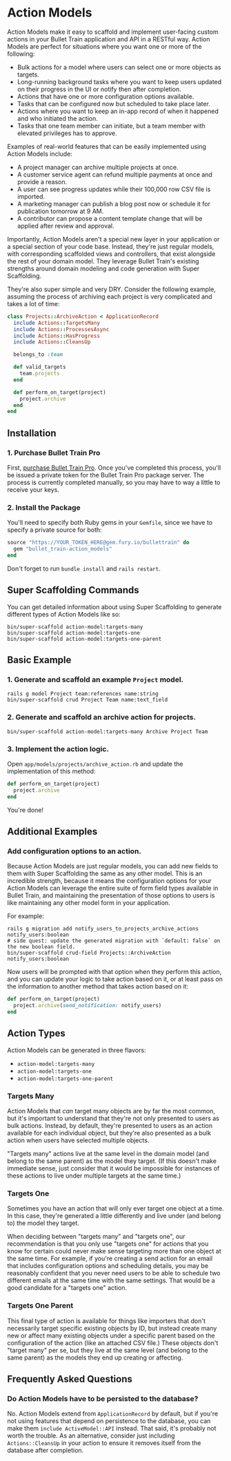 # Action Models

Action Models make it easy to scaffold and implement user-facing custom actions in your Bullet Train application and API in a RESTful way. Action Models are perfect for situations where you want one or more of the following:

 - Bulk actions for a model where users can select one or more objects as targets.
 - Long-running background tasks where you want to keep users updated on their progress in the UI or notify then after completion.
 - Actions that have one or more configuration options available.
 - Tasks that can be configured now but scheduled to take place later.
 - Actions where you want to keep an in-app record of when it happened and who initiated the action.
 - Tasks that one team member can initiate, but a team member with elevated privileges has to approve.

Examples of real-world features that can be easily implemented using Action Models include:

 - A project manager can archive multiple projects at once.
 - A customer service agent can refund multiple payments at once and provide a reason.
 - A user can see progress updates while their 100,000 row CSV file is imported.
 - A marketing manager can publish a blog post now or schedule it for publication tomorrow at 9 AM.
 - A contributor can propose a content template change that will be applied after review and approval.

Importantly, Action Models aren't a special new layer in your application or a special section of your code base. Instead, they're just regular models, with corresponding scaffolded views and controllers, that exist alongside the rest of your domain model. They leverage Bullet Train's existing strengths around domain modeling and code generation with Super Scaffolding.

They're also super simple and very DRY. Consider the following example, assuming the process of archiving each project is very complicated and takes a lot of time:

```ruby
class Projects::ArchiveAction < ApplicationRecord
  include Actions::TargetsMany
  include Actions::ProcessesAsync
  include Actions::HasProgress
  include Actions::CleansUp

  belongs_to :team

  def valid_targets
    team.projects
  end

  def perform_on_target(project)
    project.archive
  end
end
```

## Installation

### 1. Purchase Bullet Train Pro

First, [purchase Bullet Train Pro](#). Once you've completed this process, you'll be issued a private token for the Bullet Train Pro package server. The process is currently completed manually, so you may have to way a little to receive your keys.

### 2. Install the Package

You'll need to specify both Ruby gems in your `Gemfile`, since we have to specify a private source for both:

```ruby
source "https://YOUR_TOKEN_HERE@gem.fury.io/bullettrain" do
  gem "bullet_train-action_models"
end
```

Don't forget to run `bundle install` and `rails restart`. 

## Super Scaffolding Commands

You can get detailed information about using Super Scaffolding to generate different types of Action Models like so:

```
bin/super-scaffold action-model:targets-many
bin/super-scaffold action-model:targets-one
bin/super-scaffold action-model:targets-one-parent
```

## Basic Example

### 1. Generate and scaffold an example `Project` model.

```
rails g model Project team:references name:string
bin/super-scaffold crud Project Team name:text_field
```

### 2. Generate and scaffold an archive action for projects.

```
bin/super-scaffold action-model:targets-many Archive Project Team
```

### 3. Implement the action logic.

Open `app/models/projects/archive_action.rb` and update the implementation of this method:

```ruby
def perform_on_target(project)
  project.archive
end
```

You're done! 

## Additional Examples

### Add configuration options to an action.

Because Action Models are just regular models, you can add new fields to them with Super Scaffolding the same as any other model. This is an incredible strength, because it means the configuration options for your Action Models can leverage the entire suite of form field types available in Bullet Train, and maintaining the presentation of those options to users is like maintaining any other model form in your application.

For example:

```
rails g migration add notify_users_to_projects_archive_actions notify_users:boolean
# side quest: update the generated migration with `default: false` on the new boolean field.
bin/super-scaffold crud-field Projects::ArchiveAction notify_users:boolean
```

Now users will be prompted with that option when they perform this action, and you can update your logic to take action based on it, or at least pass on the information to another method that takes action based on it:

```ruby
def perform_on_target(project)
  project.archive(send_notification: notify_users)
end
```

## Action Types

Action Models can be generated in three flavors:

 - `action-model:targets-many`
 - `action-model:targets-one`
 - `action-model:targets-one-parent`

### Targets Many

Action Models that _can_ target many objects are by far the most common, but it's important to understand that they're not only presented to users as bulk actions. Instead, by default, they're presented to users as an action available for each individual object, but they're also presented as a bulk action when users have selected multiple objects.

"Targets many" actions live at the same level in the domain model (and belong to the same parent) as the model they target. (If this doesn't make immediate sense, just consider that it would be impossible for instances of these actions to live under multiple targets at the same time.)

### Targets One

Sometimes you have an action that will only ever target one object at a time. In this case, they're generated a little differently and live under (and belong to) the model they target. 

When deciding between "targets many" and "targets one", our recommendation is that you only use "targets one" for actions that you know for certain could never make sense targeting more than one object at the same time. For example, if you're creating a send action for an email that includes configuration options and scheduling details, you may be reasonably confident that you never need users to be able to schedule two different emails at the same time with the same settings. That would be a good candidate for a "targets one" action.

### Targets One Parent

This final type of action is available for things like importers that don't necessarily target specific existing objects by ID, but instead create many new or affect many existing objects under a specific parent based on the configuration of the action (like an attached CSV file.) These objects don't "target many" per se, but they live at the same level (and belong to the same parent) as the models they end up creating or affecting.

## Frequently Asked Questions

### Do Action Models have to be persisted to the database?

No. Action Models extend from `ApplicationRecord` by default, but if you're not using features that depend on persistence to the database, you can make them `include ActiveModel::API` instead. That said, it's probably not worth the trouble. As an alternative, consider just including `Actions::CleansUp` in your action to ensure it removes itself from the database after completion.